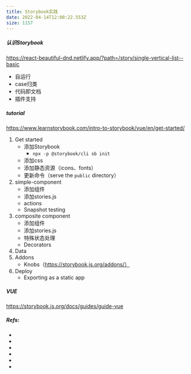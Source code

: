 ```yaml
---
title: Storybook实践
date: 2022-04-14T12:00:22.553Z
size: 1157
---
```

##### 认识Storybook

https://react-beautiful-dnd.netlify.app/?path=/story/single-vertical-list--basic

- 自运行
- case归类
- 代码即文档
- 插件支持

##### tutorial

https://www.learnstorybook.com/intro-to-storybook/vue/en/get-started/

1. Get started
   - 添加Storybook
     - `npx -p @storybook/cli sb init`
   - 添加css
   - 添加静态资源（icons、fonts）
   - 更新命令（serve the `public` directory）
2. simple-component
   - 添加组件
   - 添加stories.js
   - actions
   - Snapshot testing
3. composite component
   - 添加组件
   - 添加stories.js
   - 特殊状态处理
   - Decorators
4. Data
5. Addons
   - Knobs（https://storybook.js.org/addons/）
6. Deploy
   - Exporting as a static app

##### VUE

https://storybook.js.org/docs/guides/guide-vue

##### Refs:

- [官网]: https://www.learnstorybook.com/

- [introduction]: https://storybook.js.org/docs/basics/introduction/

- [tutorial]: https://www.learnstorybook.com/intro-to-storybook/vue/en/get-started/

- [examples]: https://storybook.js.org/docs/examples/

- [addons]: https://storybook.js.org/addons/

- [loki]: https://github.com/oblador/loki
